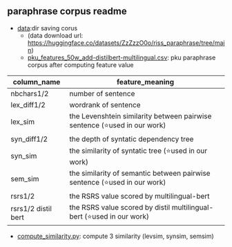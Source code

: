 ## paraphrase corpus readme

- [data](data):dir saving corus 
    - (data download url: https://huggingface.co/datasets/ZzZzzO0o/riss_paraphrase/tree/main)
    - [pku_features_50w_add-distilbert-multilingual.csv](data%2Fpku_features_50w_add-distilbert-multilingual.csv): pku paraphrase corpus after computing feature value

| column_name         | feature_meaning                                                          |
|---------------------|--------------------------------------------------------------------------|
| nbchars1/2          | number of sentence                                                       |
| lex_diff1/2         | wordrank of sentence                                                     |
| lex_sim             | the Levenshtein similarity between pairwise sentence (⭐used in our work) |
| syn_diff1/2         | the depth of syntatic dependency tree                                    |
| syn_sim             | the similarity of syntatic tree   (⭐used in our work)                                         |
| sem_sim             | the similarity of semantic between pairwise sentence  (⭐used in our work)                     | 
| rsrs1/2             | the RSRS value scored by multilingual-bert                               |
| rsrs1/2 distil bert | the RSRS value scored by distil multilingual-bert  (⭐used in our work)   |

  - [compute_similarity.py](0_compute_similarity.py): compute 3 similarity (levsim, synsim, semsim)